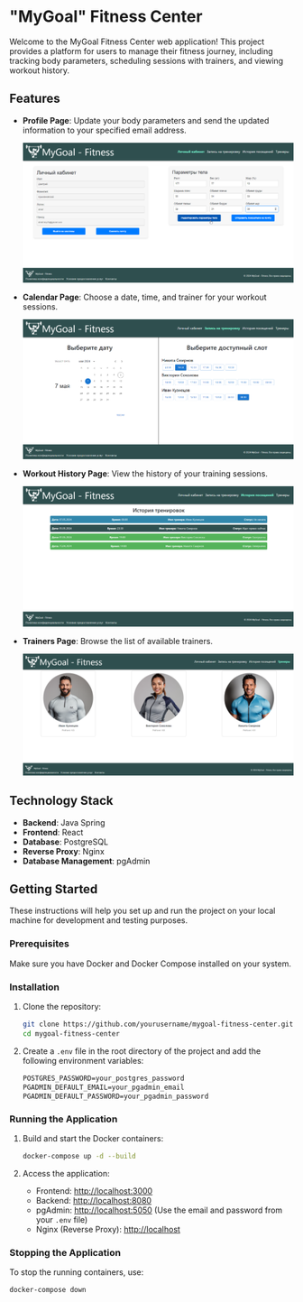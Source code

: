# "MyGoal" Fitness Center

Welcome to the MyGoal Fitness Center web application! This project provides a platform for users to manage their fitness journey, including tracking body parameters, scheduling sessions with trainers, and viewing workout history.

## Features

- **Profile Page**: Update your body parameters and send the updated information to your specified email address.

  ![Profile Page](pics/profile_page.png)

- **Calendar Page**: Choose a date, time, and trainer for your workout sessions.

  ![Calendar Page](pics/calendar_page.png)

- **Workout History Page**: View the history of your training sessions.

  ![Workout History Page](pics/history_page.png)

- **Trainers Page**: Browse the list of available trainers.

  ![Trainers Page](pics/coaches_page.png)

## Technology Stack

- **Backend**: Java Spring
- **Frontend**: React
- **Database**: PostgreSQL
- **Reverse Proxy**: Nginx
- **Database Management**: pgAdmin

## Getting Started

These instructions will help you set up and run the project on your local machine for development and testing purposes.

### Prerequisites

Make sure you have Docker and Docker Compose installed on your system.

### Installation

1. Clone the repository:

    ```sh
    git clone https://github.com/yourusername/mygoal-fitness-center.git
    cd mygoal-fitness-center
    ```

2. Create a `.env` file in the root directory of the project and add the following environment variables:

    ```env
    POSTGRES_PASSWORD=your_postgres_password
    PGADMIN_DEFAULT_EMAIL=your_pgadmin_email
    PGADMIN_DEFAULT_PASSWORD=your_pgadmin_password
    ```

### Running the Application

1. Build and start the Docker containers:

    ```sh
    docker-compose up -d --build
    ```

2. Access the application:
    - Frontend: [http://localhost:3000](http://localhost:3000)
    - Backend: [http://localhost:8080](http://localhost:8080)
    - pgAdmin: [http://localhost:5050](http://localhost:5050) (Use the email and password from your `.env` file)
    - Nginx (Reverse Proxy): [http://localhost](http://localhost)

### Stopping the Application

To stop the running containers, use:

```sh
docker-compose down
